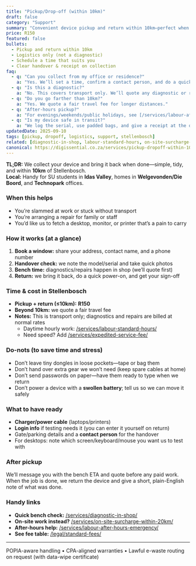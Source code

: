 ```yaml
---
title: "Pickup/Drop-off (within 10km)"
draft: false
category: "Support"
summary: "Convenient device pickup and return within 10km—perfect when you’re busy or can’t get to us."
price: R150
featured: false
bullets:
  - Pickup and return within 10km
  - Logistics only (not a diagnostic)
  - Schedule a time that suits you
  - Clear handover & receipt on collection
faq:
  - q: "Can you collect from my office or residence?"
    a: "Yes. We’ll set a time, confirm a contact person, and do a quick handover check."
  - q: "Is this a diagnostic?"
    a: "No. This covers transport only. We’ll quote any diagnostic or repair separately."
  - q: "Do you go farther than 10km?"
    a: "Yes. We quote a fair travel fee for longer distances."
  - q: "After-hours pickup?"
    a: "For evenings/weekends/public holidays, see [/services/labour-after-hours-emergency/](/services/labour-after-hours-emergency/)."
  - q: "Is my device safe in transit?"
    a: "We log the serial, use padded bags, and give a receipt at the door."
updatedDate: 2025-09-10
tags: [pickup, dropoff, logistics, support, stellenbosch]
related: [diagnostic-in-shop, labour-standard-hours, on-site-surcharge-within-20km, labour-after-hours-emergency]
canonical: https://digissential.co.za/services/pickup-dropoff-within-10km/
---
```


**TL;DR:** We collect your device and bring it back when done—simple, tidy, and within **10km** of Stellenbosch.  
**Local:** Handy for SU students in **Idas Valley**, homes in **Welgevonden/Die Boord**, and **Technopark** offices.

### When this helps
- You’re slammed at work or stuck without transport  
- You’re arranging a repair for family or staff  
- You’d like us to fetch a desktop, monitor, or printer that’s a pain to carry

### How it works (at a glance)
1) **Book a window:** share your address, contact name, and a phone number  
2) **Handover check:** we note the model/serial and take quick photos  
3) **Bench time:** diagnostics/repairs happen in shop (we’ll quote first)  
4) **Return:** we bring it back, do a quick power-on, and get your sign-off

### Time & cost in Stellenbosch
- **Pickup + return (≤10km):** **R150**  
- **Beyond 10km:** we quote a fair travel fee  
- **Notes:** This is transport only; diagnostics and repairs are billed at normal rates  
  - Daytime hourly work: [/services/labour-standard-hours/](/services/labour-standard-hours/)  
  - Need speed? Add [/services/expedited-service-fee/](/services/expedited-service-fee/)

### Do-nots (to save time and stress)
- Don’t leave tiny dongles in loose pockets—tape or bag them  
- Don’t hand over extra gear we won’t need (keep spare cables at home)  
- Don’t send passwords on paper—have them ready to type when we return  
- Don’t power a device with a **swollen battery**; tell us so we can move it safely

### What to have ready
- **Charger/power cable** (laptops/printers)  
- **Login info** if testing needs it (you can enter it yourself on return)  
- Gate/parking details and a **contact person** for the handover  
- For desktops: note which screen/keyboard/mouse you want us to test with

### After pickup
We’ll message you with the bench ETA and quote before any paid work. When the job is done, we return the device and give a short, plain-English note of what was done.

### Handy links
- **Quick bench check:** [/services/diagnostic-in-shop/](/services/diagnostic-in-shop/)  
- **On-site work instead?** [/services/on-site-surcharge-within-20km/](/services/on-site-surcharge-within-20km/)  
- **After-hours help:** [/services/labour-after-hours-emergency/](/services/labour-after-hours-emergency/)  
- **See fee table:** [/legal/standard-fees/](/legal/standard-fees/)

---

POPIA-aware handling • CPA-aligned warranties • Lawful e-waste routing on request (with data-wipe certificate)
